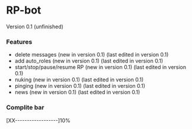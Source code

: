 # RP-bot
Version 0.1
(unfinished)
### Features
 - delete messages              (new in version 0.1) (last edited in version 0.1)
 - add auto_roles               (new in version 0.1) (last edited in version 0.1)
 - start/stop/pause/resume RP   (new in version 0.1) (last edited in version 0.1)
 - nuking                       (new in version 0.1) (last edited in version 0.1)
 - pinging                      (new in version 0.1) (last edited in version 0.1)
 - news                         (new in version 0.1) (last edited in version 0.1)

### Complite bar
[XX------------------]10%